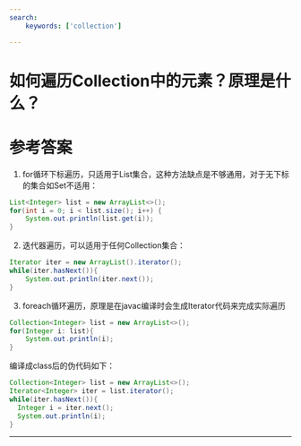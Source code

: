 ```yaml
---
search:
    keywords: ['collection']

---
```



# 如何遍历Collection中的元素？原理是什么？

# 参考答案

1. for循环下标遍历，只适用于List集合，这种方法缺点是不够通用，对于无下标的集合如Set不适用：
```java
List<Integer> list = new ArrayList<>();
for(int i = 0; i < list.size(); i++) {
    System.out.println(list.get(i));
}
```

2. 迭代器遍历，可以适用于任何Collection集合：
```java
Iterator iter = new ArrayList().iterator();
while(iter.hasNext()){
    System.out.println(iter.next());
}
```

3. foreach循环遍历，原理是在javac编译时会生成Iterator代码来完成实际遍历
```java
Collection<Integer> list = new ArrayList<>();
for(Integer i: list){
    System.out.println(i);
}
```
编译成class后的伪代码如下：
```java
Collection<Integer> list = new ArrayList<>();
Iterator<Integer> iter = list.iterator();
while(iter.hasNext()){
  Integer i = iter.next();
  System.out.println(i);
}
```


---